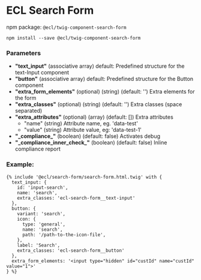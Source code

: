 # ECL Search Form

npm package: `@ecl/twig-component-search-form`

```shell
npm install --save @ecl/twig-component-search-form
```

### Parameters

- **"text_input"** (associative array) default: Predefined structure for the text-Input component
- **"button"** (associative array) default: Predefined structure for the Button component
- **"extra_form_elements"** (optional) (string) (default: '') Extra elements for the form
- **"extra_classes"** (optional) (string) (default: '') Extra classes (space separated)
- **"extra_attributes"** (optional) (array) (default: []) Extra attributes
  - "name" (string) Attribute name, eg. 'data-test'
  - "value" (string) Attribute value, eg: 'data-test-1'
- **"\_compliance\_"** (boolean) (default: false) Activates debug
- **"\_compliance_inner_check\_"** (boolean) (default: false) Inline compliance report

### Example:

<!-- prettier-ignore -->
```twig
{% include '@ecl/search-form/search-form.html.twig' with { 
  text_input: { 
    id: 'input-search', 
    name: 'search', 
    extra_classes: 'ecl-search-form__text-input' 
  }, 
  button: { 
    variant: 'search', 
    icon: { 
      type: 'general', 
      name: 'search', 
      path: '/path-to-the-icon-file', 
    }, 
    label: 'Search', 
    extra_classes: 'ecl-search-form__button' 
  }, 
  extra_form_elements: '<input type="hidden" id="custId" name="custId" value="1">'
} %}
```
